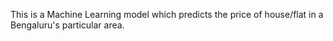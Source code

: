 This is a Machine Learning model which predicts the price of house/flat in a Bengaluru's particular area.
